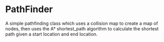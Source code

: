 PathFinder
==========

A simple pathfinding class which uses a collision map to create a map of nodes, then uses the A* shortest_path algorithm to calculate the shortest path given a start location and end location.
